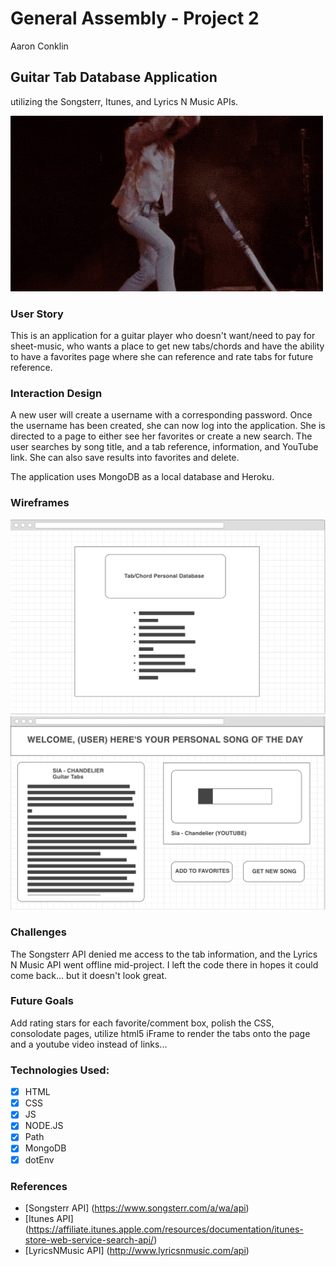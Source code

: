 # General Assembly - Project 2 
Aaron Conklin

## Guitar Tab Database Application 
utilizing the Songsterr, Itunes, and Lyrics N Music APIs.  

![guitar-smash](/public/guitar-smash.gif)

### User Story

This is an application for a guitar player who doesn't want/need to pay for sheet-music, who wants a place to get new tabs/chords and have the ability to have a favorites page where she can reference and rate tabs for future reference.

### Interaction Design 

A new user will create a username with a corresponding password.
Once the username has been created, she can now log into the application.
She is directed to a page to either see her favorites or create a 
new search. The user searches by song title, and a tab reference, 
information, and YouTube link. She can also save results into favorites
and delete. 

The application uses MongoDB as a local database and Heroku.

### Wireframes
![Form Wireframe](/public/app-wireframe-1.png)
![App Wireframe](/public/app-wireframe-2.png)

### Challenges

The Songsterr API denied me access to the tab information, and the Lyrics N Music API went offline mid-project. I left the code there in hopes it could come back... but it doesn't look great.

### Future Goals

Add rating stars for each favorite/comment box, polish the CSS, consolodate pages, utilize html5 iFrame to render the tabs onto the page and a youtube video instead of links...

### Technologies Used: 
- [x] HTML
- [x] CSS 
- [x] JS
- [x] NODE.JS
- [x] Path
- [x] MongoDB
- [x] dotEnv

### References

- [Songsterr API]
(https://www.songsterr.com/a/wa/api)
- [Itunes API] 
(https://affiliate.itunes.apple.com/resources/documentation/itunes-store-web-service-search-api/)
- [LyricsNMusic API]
(http://www.lyricsnmusic.com/api)
